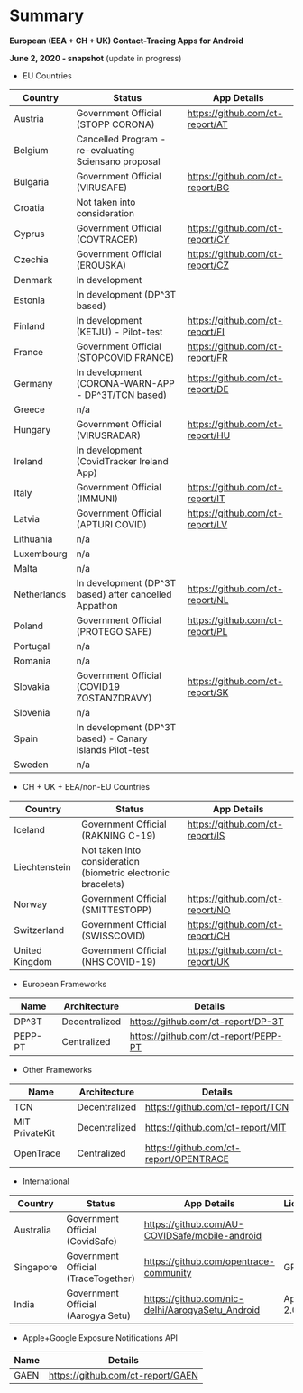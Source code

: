# Summary

**European (EEA + CH + UK) Contact-Tracing Apps for Android**

**June 2, 2020 - snapshot** (update in progress)

- EU Countries

Country | Status | App Details
--------|--------|------------
Austria | Government Official (STOPP CORONA) | https://github.com/ct-report/AT
Belgium | Cancelled Program - re-evaluating Sciensano proposal |
Bulgaria | Government Official (VIRUSAFE) | https://github.com/ct-report/BG
Croatia | Not taken into consideration |
Cyprus | Government Official (COVTRACER) | https://github.com/ct-report/CY
Czechia | Government Official (EROUSKA) | https://github.com/ct-report/CZ
Denmark | In development |
Estonia | In development (DP^3T based) |
Finland | In development (KETJU) - Pilot-test | https://github.com/ct-report/FI
France | Government Official (STOPCOVID FRANCE) | https://github.com/ct-report/FR
Germany | In development (CORONA-WARN-APP - DP^3T/TCN based) | https://github.com/ct-report/DE
Greece | n/a |
Hungary | Government Official (VIRUSRADAR) | https://github.com/ct-report/HU
Ireland | In development (CovidTracker Ireland App) |
Italy | Government Official (IMMUNI) | https://github.com/ct-report/IT
Latvia | Government Official (APTURI COVID) | https://github.com/ct-report/LV
Lithuania | n/a |
Luxembourg | n/a |
Malta | n/a |
Netherlands | In development (DP^3T based) after cancelled Appathon | https://github.com/ct-report/NL
Poland | Government Official (PROTEGO SAFE) | https://github.com/ct-report/PL
Portugal | n/a |
Romania | n/a |
Slovakia | Government Official (COVID19 ZOSTANZDRAVY) | https://github.com/ct-report/SK
Slovenia | n/a |
Spain | In development (DP^3T based) - Canary Islands Pilot-test |
Sweden | n/a |

- CH + UK + EEA/non-EU Countries

Country | Status | App Details
--------|--------|------------
Iceland | Government Official (RAKNING C-19) | https://github.com/ct-report/IS
Liechtenstein | Not taken into consideration (biometric electronic bracelets) |
Norway | Government Official (SMITTESTOPP)| https://github.com/ct-report/NO
Switzerland | Government Official (SWISSCOVID) | https://github.com/ct-report/CH
United Kingdom | Government Official (NHS COVID-19) | https://github.com/ct-report/UK

- European Frameworks

Name | Architecture | Details
-----|--------------|--------
DP^3T | Decentralized | https://github.com/ct-report/DP-3T
PEPP-PT | Centralized | https://github.com/ct-report/PEPP-PT

- Other Frameworks

Name | Architecture | Details
-----|--------------|--------
TCN | Decentralized | https://github.com/ct-report/TCN
MIT PrivateKit | Decentralized | https://github.com/ct-report/MIT
OpenTrace | Centralized | https://github.com/ct-report/OPENTRACE

- International

Country | Status | App Details | License | Protocol
--------|--------|-------------|---------|---------
Australia | Government Official (CovidSafe) | https://github.com/AU-COVIDSafe/mobile-android | | BlueTrace.io
Singapore | Government Official (TraceTogether) | https://github.com/opentrace-community | GPLv3 | BlueTrace.io
India | Government Official (Aarogya Setu) | https://github.com/nic-delhi/AarogyaSetu_Android | Apache 2.0 |

- Apple+Google Exposure Notifications API

Name | Details
-----|--------
GAEN | https://github.com/ct-report/GAEN
